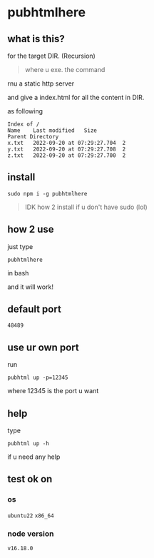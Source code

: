 # pubhtmlhere

## what is this?

for the target DIR. (Recursion)
> where u exe. the command

rnu a static http server

and give a index.html for all the content in DIR.

as following

```
Index of /
Name	Last modified	Size
Parent Directory		
x.txt	2022-09-20 at 07:29:27.704	2
y.txt	2022-09-20 at 07:29:27.708	2
z.txt	2022-09-20 at 07:29:27.700	2
```

## install

```bash=
sudo npm i -g pubhtmlhere
```

> IDK how 2 install if u don't have sudo (lol)

## how 2 use

just type

```
pubhtmlhere
```

in bash

and it will work!

## default port

`48489`

## use ur own port

run

```bash=
pubhtml up -p=12345
```

where 12345 is the port u want

## help

type

```bash=
pubhtml up -h
```

if u need any help

## test ok on

### os

`ubuntu22`
`x86_64`

### node version

`v16.18.0`
